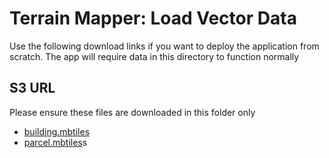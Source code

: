 # Terrain Mapper: Load Vector Data

Use the following download links if you want to deploy the application from scratch. The app will require data in this directory to function normally

## S3 URL

Please ensure these files are downloaded in this folder only

- [building.mbtiles](./buildings_intersecting_grid.mbtiles)
- [parcel.mbtiles](./parcel_intersecting_grid.mbtiles)s